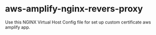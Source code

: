 # aws-amplify-nginx-revers-proxy


Use this NGINX Virtual Host Config file for set up custom certificate aws amplify app.
